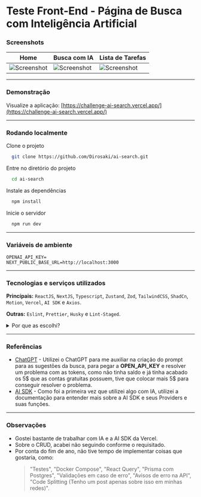 # Teste Front-End - Página de Busca com Inteligência Artificial

### Screenshots

| Home                                         | Busca com IA                                 | Lista de Tarefas                             |
| -------------------------------------------- | -------------------------------------------- | -------------------------------------------- |
| ![Screenshot](https://imgur.com/FlnxHSb.png) | ![Screenshot](https://imgur.com/of53urG.png) | ![Screenshot](https://imgur.com/YRc4wgf.png) |

---

### Demonstração

Visualize a aplicação:
[https://challenge-ai-search.vercel.app/](https://challenge-ai-search.vercel.app/)

---

### Rodando localmente

Clone o projeto

```bash
  git clone https://github.com/Dirosaki/ai-search.git
```

Entre no diretório do projeto

```bash
  cd ai-search
```

Instale as dependências

```bash
  npm install
```

Inicie o servidor

```bash
  npm run dev
```

---

### Variáveis de ambiente

```
OPENAI_API_KEY=
NEXT_PUBLIC_BASE_URL=http://localhost:3000
```

---

### Tecnologias e serviços utilizados

**Princípais:** `ReactJS`, `NextJS`, `Typescript`, `Zustand`, `Zod`, `TailwindCSS`, `ShadCn`, `Motion`, `Vercel`, `AI SDK` e `Axios`.

**Outras:** `Eslint`, `Prettier`, `Husky` e `Lint-Staged`.

<details>
<summary>Por que as escolhi?</summary>

- `Zustand`: Ele é bem leve e bem performático, nessa aplicação lidei com poucos estados, utilizei ele mais para gerenciar as tarefas do usuário e os modais.

- `Motion`: Queria animar algumas coisas, então acabei utilizando essa biblioteca muito famosa, anteriormente conhecida como **Framer Motion**.

- `tailwindCSS`: Quando se fala de produtividade acho que esta biblioteca se sobressai muito em relação ao `styled-components`, apesar de ter mais experiência com styled-components, estou optando por tailwindCSS em todos os projetos novos.

- `ShadCn`: Para economizar tempo com designer, criei um wireframe e o segui com essa biblioteca de componentes ui.

- `react-router-dom`: Quando se fala de roteamento definitivamente essa é a biblioteca mais utilizada e com maior comunidade, além de me sentir totalmente confortável com ela.

</details>

---

### Referências

- [ChatGPT](https://chat.openai.com/) - Utilizei o ChatGPT para me auxiliar na criação do prompt para as sugestões da busca, para pegar a **OPEN_API_KEY** e resolver um problema com as tokens, como não tinha saldo e já tinha acabado os 5$ que as contas gratuitas possuem, tive que colocar mais 5$ para conseguir resolver o problema.
- [AI SDK](https://sdk.vercel.ai/docs) - Como foi a primeira vez que utilizei algo com IA, utilizei a documentação para entender mais sobre a AI SDK e seus Providers e suas funções.

---

### Observações

- Gostei bastante de trabalhar com IA e a AI SDK da Vercel.
- Sobre o CRUD, acabei não seguindo conforme o requisitado.
- Por conta do fim de ano, não tive tempo de implementar coisas que gostaria, como:
  > "Testes", "Docker Compose", "React Query", "Prisma com Postgres", "Validações em caso de erro", "Avisos de erro na API", "Code Splitting (Tenho um post apenas sobre isso em minhas redes)".

